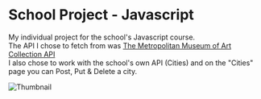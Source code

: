 # School Project - Javascript

My individual project for the school's Javascript course. <br>
The API I chose to fetch from was <a href="https://metmuseum.github.io/">The Metropolitan Museum of Art Collection API</a><br>
I also chose to work with the school's own API (Cities) and on the "Cities" page you can Post, Put & Delete a city.

![Thumbnail](https://i.imgur.com/VFXTqli.jpg)
